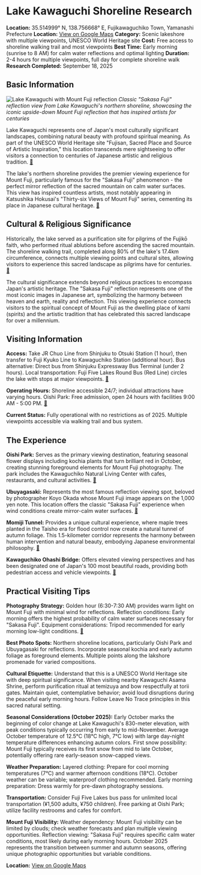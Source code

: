 # Lake Kawaguchi Shoreline Research

**Location:** 35.514999° N, 138.756668° E, Fujikawaguchiko Town, Yamanashi Prefecture
**Location:** [View on Google Maps](https://maps.google.com/maps?q=35.4973138,138.7551994)
**Category:** Scenic lakeshore with multiple viewpoints, UNESCO World Heritage site
**Cost:** Free access to shoreline walking trail and most viewpoints
**Best Time:** Early morning (sunrise to 8 AM) for calm water reflections and optimal lighting
**Duration:** 2-4 hours for multiple viewpoints, full day for complete shoreline walk
**Research Completed:** September 18, 2025

## Basic Information

![Lake Kawaguchi with Mount Fuji reflection](https://www.yamanashi-kankou.jp/english/uncover/images/lake-kawaguchi.jpg)
*Classic "Sakasa Fuji" reflection view from Lake Kawaguchi's northern shoreline, showcasing the iconic upside-down Mount Fuji reflection that has inspired artists for centuries*

Lake Kawaguchi represents one of Japan's most culturally significant landscapes, combining natural beauty with profound spiritual meaning. As part of the UNESCO World Heritage site "Fujisan, Sacred Place and Source of Artistic Inspiration," this location transcends mere sightseeing to offer visitors a connection to centuries of Japanese artistic and religious tradition. [🔗](https://www.japan.travel/en/spot/1329/)

The lake's northern shoreline provides the premier viewing experience for Mount Fuji, particularly famous for the "Sakasa Fuji" phenomenon - the perfect mirror reflection of the sacred mountain on calm water surfaces. This view has inspired countless artists, most notably appearing in Katsushika Hokusai's "Thirty-six Views of Mount Fuji" series, cementing its place in Japanese cultural heritage. [🔗](https://en.kawaguchiko.net/recommend-en/20-recommended-mt-fuji-photo-points/)

## Cultural & Religious Significance

Historically, the lake served as a purification site for pilgrims of the Fujikō faith, who performed ritual ablutions before ascending the sacred mountain. The shoreline walking trail, completed along 80% of the lake's 17.4km circumference, connects multiple viewing points and cultural sites, allowing visitors to experience this sacred landscape as pilgrims have for centuries. [🔗](https://www.alltrails.com/trail/japan/yamanashi/lake-kawaguchi-walk)

The cultural significance extends beyond religious practices to encompass Japan's artistic heritage. The "Sakasa Fuji" reflection represents one of the most iconic images in Japanese art, symbolizing the harmony between heaven and earth, reality and reflection. This viewing experience connects visitors to the spiritual concept of Mount Fuji as the dwelling place of kami (spirits) and the artistic tradition that has celebrated this sacred landscape for over a millennium.

## Visiting Information

**Access:** Take JR Chuo Line from Shinjuku to Otsuki Station (1 hour), then transfer to Fuji Kyuko Line to Kawaguchiko Station (additional hour). Bus alternative: Direct bus from Shinjuku Expressway Bus Terminal (under 2 hours). Local transportation: Fuji Five Lakes Round Bus (Red Line) circles the lake with stops at major viewpoints. [🔗](https://www.japan.travel/en/spot/1329/)

**Operating Hours:** Shoreline accessible 24/7; individual attractions have varying hours. Oishi Park: Free admission, open 24 hours with facilities 9:00 AM - 5:00 PM. [🔗](https://en.kawaguchiko.net/park-en/oishi-park/)

**Current Status:** Fully operational with no restrictions as of 2025. Multiple viewpoints accessible via walking trail and bus system.

## The Experience

**Oishi Park:** Serves as the primary viewing destination, featuring seasonal flower displays including kochia plants that turn brilliant red in October, creating stunning foreground elements for Mount Fuji photography. The park includes the Kawaguchiko Natural Living Center with cafes, restaurants, and cultural activities. [🔗](https://www.gltjp.com/en/directory/item/14551/)

**Ubuyagasaki:** Represents the most famous reflection viewing spot, beloved by photographer Koyo Okada whose Mount Fuji image appears on the 1,000 yen note. This location offers the classic "Sakasa Fuji" experience when wind conditions create mirror-calm water surfaces. [🔗](https://tessomewhere.com/best-view-of-mt-fuji-from-kawaguchiko/)

**Momiji Tunnel:** Provides a unique cultural experience, where maple trees planted in the Taisho era for flood control now create a natural tunnel of autumn foliage. This 1.5-kilometer corridor represents the harmony between human intervention and natural beauty, embodying Japanese environmental philosophy. [🔗](https://en.kawaguchiko.net/recommend-en/momiji/)

**Kawaguchiko Ohashi Bridge:** Offers elevated viewing perspectives and has been designated one of Japan's 100 most beautiful roads, providing both pedestrian access and vehicle viewpoints. [🔗](https://en.kawaguchiko.net/recommend-en/20-recommended-mt-fuji-photo-points/)

## Practical Visiting Tips

**Photography Strategy:** Golden hour (6:30-7:30 AM) provides warm light on Mount Fuji with minimal wind for reflections. Reflection conditions: Early morning offers the highest probability of calm water surfaces necessary for "Sakasa Fuji". Equipment considerations: Tripod recommended for early morning low-light conditions. [🔗](https://tessomewhere.com/best-view-of-mt-fuji-from-kawaguchiko/)

**Best Photo Spots:** Northern shoreline locations, particularly Oishi Park and Ubuyagasaki for reflections. Incorporate seasonal kochia and early autumn foliage as foreground elements. Multiple points along the lakshore promenade for varied compositions.

**Cultural Etiquette:** Understand that this is a UNESCO World Heritage site with deep spiritual significance. When visiting nearby Kawaguchi Asama Shrine, perform purification ritual at temizuya and bow respectfully at torii gates. Maintain quiet, contemplative behavior; avoid loud disruptions during the peaceful early morning hours. Follow Leave No Trace principles in this sacred natural setting.

**Seasonal Considerations (October 2025):** Early October marks the beginning of color change at Lake Kawaguchi's 830-meter elevation, with peak conditions typically occurring from early to mid-November. Average October temperature of 12.5°C (18°C high, 7°C low) with large day-night temperature differences enhancing autumn colors. First snow possibility: Mount Fuji typically receives its first snow from mid to late October, potentially offering rare early-season snow-capped views.

**Weather Preparation:** Layered clothing: Prepare for cool morning temperatures (7°C) and warmer afternoon conditions (18°C). October weather can be variable; waterproof clothing recommended. Early morning preparation: Dress warmly for pre-dawn photography sessions.

**Transportation:** Consider Fuji Five Lakes bus pass for unlimited local transportation (¥1,500 adults, ¥750 children). Free parking at Oishi Park; utilize facility restrooms and cafes for comfort.

**Mount Fuji Visibility:** Weather dependency: Mount Fuji visibility can be limited by clouds; check weather forecasts and plan multiple viewing opportunities. Reflection viewing: "Sakasa Fuji" requires specific calm water conditions, most likely during early morning hours. October 2025 represents the transition between summer and autumn seasons, offering unique photographic opportunities but variable conditions.

**Location:** [View on Google Maps](https://www.google.com/maps/place/Lake+Kawaguchi/@35.514999,138.756668,15z/data=!3m1!4b1!4m6!3m5!1s0x60195f0a0a0a0a0a:0xa0a0a0a0a0a0a0a0!8m2!3d35.514999!4d138.756668!16s%2Fg%2F1td8jsnh)
